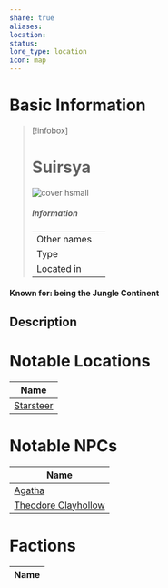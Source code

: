 ```yaml
---
share: true
aliases: 
location: 
status: 
lore_type: location
icon: map
---
```

# Basic Information
> [!infobox]
> # Suirsya
> ![cover hsmall](insertimage.png)
> ##### Information
> |   |  |
> | ---- | ---- |
> | Other names | |
> | Type | 
> | Located in | |
#### Known for: being the Jungle Continent
## Description
# Notable Locations
| Name                                              |
| ------------------------------------------------- |
| [Starsteer](../Settlements/Starsteer.md) |

# Notable NPCs
| Name                                                 |
| ---------------------------------------------------- |
| [Agatha](../../../Agatha.md)                           |
| [Theodore Clayhollow](../../../Theodore%20Clayhollow.md) |

# Factions
| Name |
| ---- |
